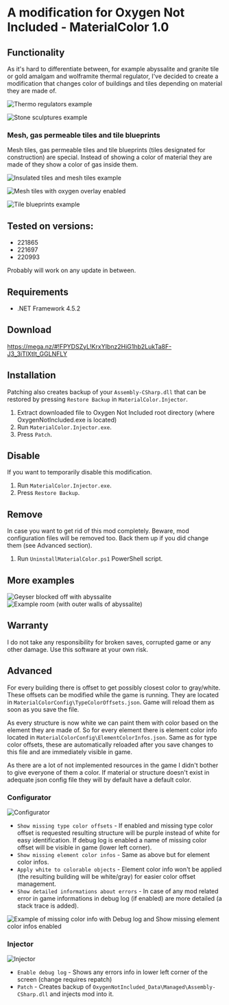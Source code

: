 # A modification for Oxygen Not Included - MaterialColor 1.0

## Functionality

As it's hard to differentiate between, for example abyssalite and granite tile or gold amalgam and wolframite thermal regulator, I've decided to create a modification that changes color of buildings and tiles depending on material they are made of.

![Thermo regulators example](http://imgur.com/a/JzNA6)

![Stone sculptures example](http://imgur.com/a/moIXA)

### Mesh, gas permeable tiles and tile blueprints

Mesh tiles, gas permeable tiles and tile blueprints (tiles designated for construction)  are special. Instead of showing a color of material they are made of they show a color of gas inside them.

![Insulated tiles and mesh tiles example](http://imgur.com/a/Fhnc4)

![Mesh tiles with oxygen overlay enabled](http://imgur.com/a/z5ivh)

![Tile blueprints example](http://imgur.com/a/7hUPn)

## Tested on versions:

- 221865
- 221697
- 220993

Probably will work on any update in between.

## Requirements

- .NET Framework 4.5.2

## Download

https://mega.nz/#!FPYDSZyL!KrxYIbnz2HiG1hb2LukTa8F-J3_3iTlXtIt_GGLNFLY

## Installation

Patching also creates backup of your `Assembly-CSharp.dll` that can be restored by pressing `Restore Backup` in `MaterialColor.Injector`.

1. Extract downloaded file to Oxygen Not Included root directory (where OxygenNotIncluded.exe is located)
2. Run `MaterialColor.Injector.exe`.
3. Press `Patch`.

## Disable

If you want to temporarily disable this modification.

1. Run `MaterialColor.Injector.exe`.
2. Press `Restore Backup`.

## Remove

In case you want to get rid of this mod completely. Beware, mod configuration files will be removed too. Back them up if you did change them (see Advanced section).

1. Run `UninstallMaterialColor.ps1` PowerShell script.

## More examples

![Geyser blocked off with abyssalite](http://imgur.com/a/kgeO9)
![Example room (with outer walls of abyssalite)](http://imgur.com/a/2VBA6)

## Warranty

I do not take any responsibility for broken saves, corrupted game or any other damage. Use this software at your own risk.

## Advanced

For every building there is offset to get possibly closest color to gray/white. These offsets can be modified while the game is running. They are located in `MaterialColorConfig\TypeColorOffsets.json`. Game will reload them as soon as you save the file.

As every structure is now white we can paint them with color based on the element they are made of. So for every element there is element color info located in `MaterialColorConfig\ElementColorInfos.json`. Same as for type color offsets, these are automatically reloaded after you save changes to this file and are immediately visible in game.

As there are a lot of not implemented resources in the game I didn't bother to give everyone of them a color. If material or structure doesn't exist in adequate json config file they will by default have a default color.

### Configurator

![Configurator](http://imgur.com/a/1aBlQ)

- `Show missing type color offsets` - If enabled and missing type color offset is requested resulting structure will be purple instead of white for easy identification. If debug log is enabled a name of missing color offset will be visible in game (lower left corner).
- `Show missing element color infos` - Same as above but for element color infos.
- `Apply white to colorable objects` - Element color info won't be applied (the resulting building will be white/gray) for easier color offset management.
- `Show detailed informations about errors` - In case of any mod related error in game informations in debug log (if enabled) are more detailed (a stack trace is added).

![Example of missing color info with `Debug log` and `Show missing element color infos` enabled](http://imgur.com/a/aJVeP)

### Injector

![Injector](http://imgur.com/a/uvOEG)

- `Enable debug log` - Shows any errors info in lower left corner of the screen (change requires repatch)
- `Patch` - Creates backup of `OxygenNotIncluded_Data\Managed\Assembly-CSharp.dll` and injects mod into it.

